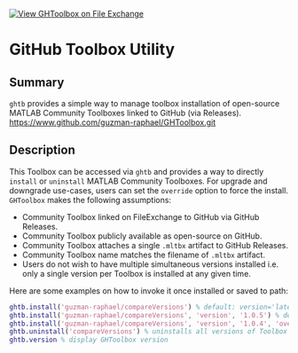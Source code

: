 [![View GHToolbox on File Exchange](https://www.mathworks.com/matlabcentral/images/matlab-file-exchange.svg)](https://www.mathworks.com/matlabcentral/fileexchange/80245-ghtoolbox)

# GitHub Toolbox Utility

## Summary

`ghtb` provides a simple way to manage toolbox installation of open-source MATLAB Community Toolboxes linked to GitHub (via Releases). https://www.github.com/guzman-raphael/GHToolbox.git

## Description

This Toolbox can be accessed via `ghtb` and provides a way to directly `install` or `uninstall` MATLAB Community Toolboxes. For upgrade and downgrade use-cases, users can set the `override` option to force the install. `GHToolbox` makes the following assumptions:

- Community Toolbox linked on FileExchange to GitHub via GitHub Releases.
- Community Toolbox publicly available as open-source on GitHub.
- Community Toolbox attaches a single `.mltbx` artifact to GitHub Releases.
- Community Toolbox name matches the filename of `.mltbx` artifact.
- Users do not wish to have multiple simultaneous versions installed i.e. only a single version per Toolbox is installed at any given time.

Here are some examples on how to invoke it once installed or saved to path:

```matlab
ghtb.install('guzman-raphael/compareVersions') % default: version='latest' and override=false
ghtb.install('guzman-raphael/compareVersions', 'version', '1.0.5') % default: override=false
ghtb.install('guzman-raphael/compareVersions', 'version', '1.0.4', 'override', true)
ghtb.uninstall('compareVersions') % uninstalls all versions of Toolbox
ghtb.version % display GHToolbox version
```